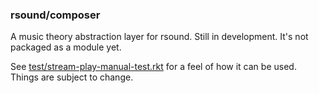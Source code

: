 ### rsound/composer

A music theory abstraction layer for rsound.  Still in development. 
It's not packaged as a module yet.

See [test/stream-play-manual-test.rkt](https://github.com/benoid/RSound/blob/master/rsound/composer/test/stream-play-manual-test.rkt) for a 
feel of how it can be used.  Things are subject to change.
